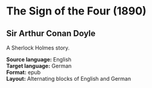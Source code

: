 # The Sign of the Four (1890)
## Sir Arthur Conan Doyle

A Sherlock Holmes story.

**Source language:** English    
**Target language:** German    
**Format:** epub    
**Layout:** Alternating blocks of English and German
